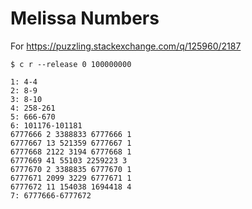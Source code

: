 # Melissa Numbers

For https://puzzling.stackexchange.com/q/125960/2187

    $ c r --release 0 100000000

    1: 4-4
    2: 8-9
    3: 8-10
    4: 258-261
    5: 666-670
    6: 101176-101181
    6777666 2 3388833 6777666 1
    6777667 13 521359 6777667 1
    6777668 2122 3194 6777668 1
    6777669 41 55103 2259223 3
    6777670 2 3388835 6777670 1
    6777671 2099 3229 6777671 1
    6777672 11 154038 1694418 4
    7: 6777666-6777672
